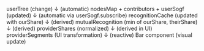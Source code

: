 userTree (change)
    ↓ (automatic)
nodesMap + contributors + userSogf (updated)
    ↓ (automatic via userSogf.subscribe)
recognitionCache (updated with ourShare)
    ↓ (derived)
mutualRecognition (min of ourShare, theirShare)
    ↓ (derived)
providerShares (normalized)
    ↓ (derived in UI)
providerSegments (UI transformation)
    ↓ (reactive)
Bar component (visual update)